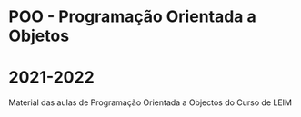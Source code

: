 # POO - Programação Orientada a Objetos
# 2021-2022
Material das aulas de Programação Orientada a Objectos do Curso de LEIM

